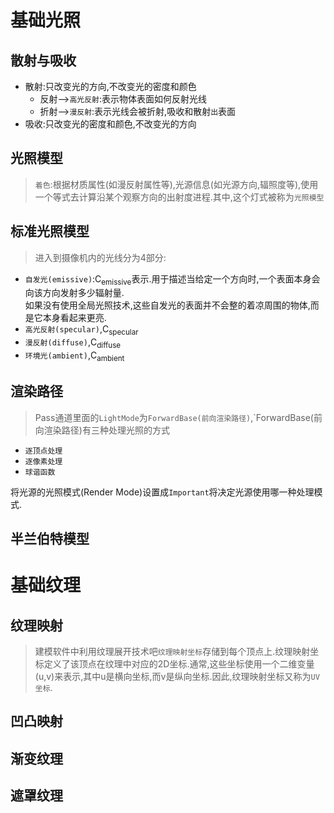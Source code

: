 # 基础光照
## 散射与吸收
+ 散射:只改变光的方向,不改变光的密度和颜色
  + 反射-->`高光反射`:表示物体表面如何反射光线
  + 折射-->`漫反射`:表示光线会被折射,吸收和散射`出`表面
+ 吸收:只改变光的密度和颜色,不改变光的方向

## 光照模型
>`着色`:根据材质属性(如漫反射属性等),光源信息(如光源方向,辐照度等),使用一个等式去计算沿某个观察方向的出射度进程.其中,这个灯式被称为`光照模型`

## 标准光照模型
>进入到摄像机内的光线分为4部分:

+ `自发光(emissive)`:C<sub>emissive</sub>表示.用于描述当给定一个方向时,一个表面本身会向该方向发射多少辐射量.<br>如果没有使用全局光照技术,这些自发光的表面并不会整的着凉周围的物体,而是它本身看起来更亮.
+ `高光反射(specular)`,C<sub>specular</sub>
+ `漫反射(diffuse)`,C<sub>diffuse</sub>
+ `环境光(ambient)`,C<sub>ambient</sub>

## 渲染路径
>Pass通道里面的`LightMode`为`ForwardBase(前向渲染路径)`,`ForwardBase(前向渲染路径)有三种处理光照的方式
+ `逐顶点处理`
+ `逐像素处理`
+ `球谐函数`

将光源的光照模式(Render Mode)设置成`Important`将决定光源使用哪一种处理模式.


## 半兰伯特模型

# 基础纹理
## 纹理映射
>建模软件中利用纹理展开技术吧`纹理映射坐标`存储到每个顶点上.纹理映射坐标定义了该顶点在纹理中对应的2D坐标.通常,这些坐标使用一个二维变量(u,v)来表示,其中u是横向坐标,而v是纵向坐标.因此,纹理映射坐标又称为`UV坐标`.
## 凹凸映射
## 渐变纹理
## 遮罩纹理

